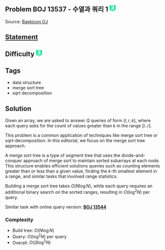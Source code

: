 ## Problem BOJ 13537 - 수열과 쿼리 1 <img src="../../boj-icon/plat3.svg" alt="Platinum 3" width="20" height="20">
Source: [Baekjoon OJ](https://www.acmicpc.net/problem/13537)

## [Statement](https://www.acmicpc.net/problem/13537)

## Difficulty <img src="../../boj-icon/plat3.svg" alt="Platinum 3" width="20" height="20">

## Tags
- data structure
- merge sort tree
- sqrt decomposition

## Solution
Given an array, we are asked to answer $Q$ queries of form $(l, r, k)$, where each query asks for the count of values greater than $k$ in the range $[l..r]$.

This problem is a common application of techniques like merge sort tree or sqrt-decomposition. In this editorial, we focus on the merge sort tree approach.

A merge sort tree is a type of segment tree that uses the divide-and-conquer approach of merge sort to maintain sorted subarrays at each node. This structure enables efficient solutions queries such as counting elements greater than or less than a given value, finding the $k$-th smallest element in a range, and similar tasks that involved range statistics.

Building a merge sort tree takes $O(N\log N)$, while each query requires an additional binary search on the sorted ranges, resulting in $O(\log^2 N)$ per query.

Similar task with online query version: [**BOJ 13544**](../13544-수열과%20쿼리%203/)

### Complexity
- Build tree: $O(N\log N)$
- Query: $O(\log^2 N)$ per query
- Overall: $O(Q\log^2 N)$
